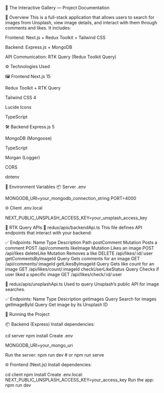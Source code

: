 📸 The Interactive Gallery — Project Documentation

🧩 Overview
This is a full-stack application that allows users to search for images from Unsplash, view image details, and interact with them through comments and likes. It includes:

Frontend: Next.js + Redux Toolkit + Tailwind CSS

Backend: Express.js + MongoDB

API Communication: RTK Query (Redux Toolkit Query)



⚙️ Technologies Used

🖼 Frontend
Next.js 15

Redux Toolkit + RTK Query

Tailwind CSS 4

Lucide Icons

TypeScript




🛠 Backend
Express.js 5

MongoDB (Mongoose)

TypeScript

Morgan (Logger)

CORS

dotenv


🧪 Environment Variables
📦 Server .env

MONGODB_URI=your_mongodb_connection_string
PORT=4000

🌐 Client .env.local

NEXT_PUBLIC_UNSPLASH_ACCESS_KEY=your_unsplash_access_key




🔄 RTK Query APIs
📁 redux/apis/backendApi.ts
This file defines API endpoints that interact with your backend:

✅ Endpoints:
Name	               Type	              Description	                         Path
postComment	          Mutation	          Posts a comment	                     POST /api/comments
likeImage	          Mutation	          Likes an image	                     POST /api/likes
deleteLike	          Mutation	          Removes a like	                     DELETE /api/likes/:id/:user
getCommentsByImageId  Query	              Gets comments for an image	         GET /api/comments/:imageId
getLikesByImageId	  Query	              Gets like count for an image           GET /api/likes/count/:imageId
checkUserLikeStatus	  Query	              Checks if user liked a specific image  GET /api/likes/check/:id/:user




📁 redux/apis/unsplashApi.ts
Used to query Unsplash’s public API for image searches.

✅ Endpoints:
Name	               Type	              Description
getImages	           Query	          Search for images
getImageById	       Query	          Get image by its Unsplash ID




🚀 Running the Project



📦 Backend (Express)
Install dependencies:

cd server
npm install
Create .env

MONGODB_URI=your_mongo_uri

Run the server: npm run dev # or npm run serve



🌐 Frontend (Next.js)
Install dependencies:

cd client
npm install
Create .env.local:
NEXT_PUBLIC_UNSPLASH_ACCESS_KEY=your_access_key
Run the app: npm run dev